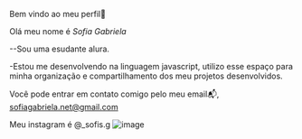 Bem vindo ao meu perfil💙

Olá meu nome é *Sofia Gabriela*

--Sou uma esudante alura. 

-Estou me desenvolvendo na linguagem javascript, utilizo esse espaço para minha organização e compartilhamento dos meu projetos desenvolvidos.

Você pode entrar em contato comigo pelo meu email📬,
sofiagabriela.net@gmail.com 

Meu instagram é @_sofis.g
![image](https://github.com/soso-fria/reposit-rio-1/assets/170028924/2aa8e183-a651-4eaf-8570-8fa20aaadf18)

